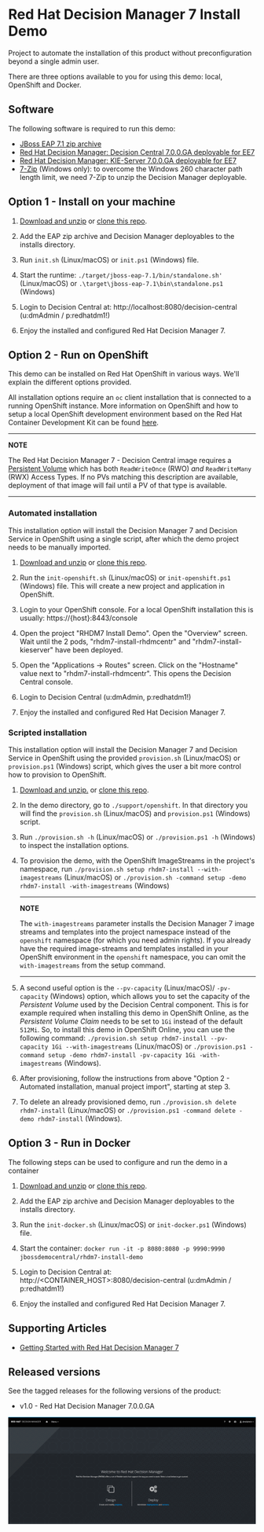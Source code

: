 Red Hat Decision Manager 7 Install Demo
=======================================
Project to automate the installation of this product without preconfiguration beyond a single admin user.

There are three options available to you for using this demo: local, OpenShift and Docker.

Software
--------
The following software is required to run this demo:
- [JBoss EAP 7.1 zip archive](https://developers.redhat.com/download-manager/file/jboss-eap-7.1.0.zip)
- [Red Hat Decision Manager: Decision Central 7.0.0.GA deployable for EE7](https://developers.redhat.com/download-manager/file/rhdm-7.0.0.GA-decision-central-eap7-deployable.zip)
- [Red Hat Decision Manager: KIE-Server 7.0.0.GA deployable for EE7](https://developers.redhat.com/download-manager/file/rhdm-7.0.0.GA-kie-server-ee7.zip)
- [7-Zip](http://www.7-zip.org/download.html) (Windows only): to overcome the Windows 260 character path length limit, we need 7-Zip to unzip the Decision Manager deployable.


Option 1 - Install on your machine
----------------------------------
1. [Download and unzip](https://github.com/jbossdemocentral/rhdm7-install-demo/archive/master.zip) or [clone this repo](https://github.com/jbossdemocentral/rhdm7-install-demo.git).

2. Add the EAP zip archive and Decision Manager deployables to the installs directory.

3. Run `init.sh` (Linux/macOS) or `init.ps1` (Windows) file.

4. Start the runtime: `./target/jboss-eap-7.1/bin/standalone.sh'` (Linux/macOS) or `.\target\jboss-eap-7.1\bin\standalone.ps1` (Windows)

5. Login to Decision Central at: http://localhost:8080/decision-central  (u:dmAdmin / p:redhatdm1!)

6. Enjoy the installed and configured Red Hat Decision Manager 7.


Option 2 - Run on OpenShift
-----------------------------------------
This demo can be installed on Red Hat OpenShift in various ways. We'll explain the different options provided.

All installation options require an `oc` client installation that is connected to a running OpenShift instance. More information on OpenShift and how to setup a local OpenShift development environment based on the Red Hat Container Development Kit can be found [here](https://developers.redhat.com/products/cdk/overview/).

---
**NOTE**

The Red Hat Decision Manager 7 - Decision Central image requires a [Persistent Volume](https://docs.openshift.com/container-platform/3.7/architecture/additional_concepts/storage.html) which has both `ReadWriteOnce` (RWO) *and* `ReadWriteMany` (RWX) Access Types. If no PVs matching this description are available, deployment of that image will fail until a PV of that type is available.

---

### Automated installation
This installation option will install the Decision Manager 7 and Decision Service in OpenShift using a single script, after which the demo project needs to be manually imported.

1. [Download and unzip](https://github.com/jbossdemocentral/rhdm7-install-demo/archive/master.zip) or [clone this repo](https://github.com/jbossdemocentral/rhdm7-install-demo.git).

2. Run the `init-openshift.sh` (Linux/macOS) or `init-openshift.ps1` (Windows) file. This will create a new project and application in OpenShift.

3. Login to your OpenShift console. For a local OpenShift installation this is usually: https://{host}:8443/console

4. Open the project "RHDM7 Install Demo". Open the "Overview" screen. Wait until the 2 pods, "rhdm7-install-rhdmcentr" and "rhdm7-install-kieserver" have been deployed.

5. Open the "Applications -> Routes" screen. Click on the "Hostname" value next to "rhdm7-install-rhdmcentr". This opens the Decision Central console.

6. Login to Decision Central (u:dmAdmin, p:redhatdm1!)

7. Enjoy the installed and configured Red Hat Decision Manager 7.


### Scripted installation
This installation option will install the Decision Manager 7 and Decision Service in OpenShift using the provided `provision.sh` (Linux/macOS) or `provision.ps1` (Windows) script, which gives the user a bit more control how to provision to OpenShift.

1. [Download and unzip.](https://github.com/jbossdemocentral/rhdm7-install-demo/archive/master.zip) or [clone this repo](https://github.com/jbossdemocentral/rhdm7-install-demo.git).

2. In the demo directory, go to `./support/openshift`. In that directory you will find the `provision.sh` (Linux/macOS) and `provision.ps1` (Windows) script.

3. Run `./provision.sh -h` (Linux/macOS) or `./provision.ps1 -h` (Windows) to inspect the installation options.

4. To provision the demo, with the OpenShift ImageStreams in the project's namespace, run `./provision.sh setup rhdm7-install --with-imagestreams` (Linux/macOS) or `./provision.sh -command setup -demo rhdm7-install -with-imagestreams` (Windows)

    ---
    **NOTE**

    The `with-imagestreams` parameter installs the Decision Manager 7 image streams and templates into the project namespace instead of the `openshift` namespace (for which you need admin rights). If you already have the required image-streams and templates installed in your OpenShift environment in the `openshift` namespace, you can omit the `with-imagestreams` from the setup command.

    ---

5. A second useful option is the `--pv-capacity` (Linux/macOS)/ `-pv-capacity` (Windows) option, which allows you to set the capacity of the _Persistent Volume_ used by the Decision Central component. This is for example required when installing this demo in OpenShift Online, as the _Persistent Volume Claim_ needs to be set to `1Gi` instead of the default `512Mi`. So, to install this demo in OpenShift Online, you can use the following command: `./provision.sh setup rhdm7-install --pv-capacity 1Gi --with-imagestreams` (Linux/macOS) or `./provision.ps1 -command setup -demo rhdm7-install -pv-capacity 1Gi -with-imagestreams` (Windows).

6. After provisioning, follow the instructions from above "Option 2 - Automated installation, manual project import", starting at step 3.

7. To delete an already provisioned demo, run `./provision.sh delete rhdm7-install` (Linux/macOS) or `./provision.ps1 -command delete -demo rhdm7-install` (Windows).


Option 3 - Run in Docker
-----------------------------------------
The following steps can be used to configure and run the demo in a container

1. [Download and unzip](https://github.com/jbossdemocentral/rhdm7-install-demo/archive/master.zip) or [clone this repo](https://github.com/jbossdemocentral/rhdm7-install-demo.git).

2. Add the EAP zip archive and Decision Manager deployables to the installs directory.

3. Run the `init-docker.sh` (Linux/macOS) or `init-docker.ps1` (Windows) file.

4. Start the container: `docker run -it -p 8080:8080 -p 9990:9990 jbossdemocentral/rhdm7-install-demo`

5. Login to Decision Central at: http://&lt;CONTAINER_HOST&gt;:8080/decision-central  (u:dmAdmin / p:redhatdm1!)

7. Enjoy the installed and configured Red Hat Decision Manager 7.


Supporting Articles
-------------------
- [Getting Started with Red Hat Decision Manager 7](https://developers.redhat.com/blog/2018/03/19/red-hat-decision-manager-7/)

Released versions
-----------------
See the tagged releases for the following versions of the product:

- v1.0 - Red Hat Decision Manager 7.0.0.GA

![Red Hat Decision Manager 7](./docs/demo-images/rhdm7.png)
